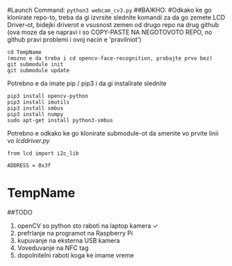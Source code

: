 #Launch Command:
`
python3 webcam_cv3.py
`
##ВАЖНО:
#Odkako ke go klonirate repo-to, treba da gi izvrsite slednite komandi za da go zemete LCD Driver-ot, bidejki driverot e vsusnost zemen od drugo repo na drug github (ova moze da se napravi i so COPY-PASTE NA NEGOTOVOTO REPO, no github pravi problemi i ovoj nacin e 'pravilniot')
```
cd TempName
(mozno e da treba i cd opencv-face-recognition, probajte prvo bez)
git submodule init
git submodule update
```

Potrebno e da imate pip / pip3 i da gi instalirate slednite
```
pip3 install opencv-python
pip3 install imutils
pip3 install smbus
pip3 install numpy
sudo apt-get install python3-smbus
```

Potrebno e odkako ke go klonirate submodule-ot da smenite vo prvite linii vo *lcddriver.py*
```
from lcd import i2c_lib

ADDRESS = 0x3f
```


# TempName

##TODO
1. openCV so python sto raboti na laptop kamera ✓
2. prefrlanje na programot na Raspberry Pi 
3. kupuvanje na eksterna USB kamera
4. Voveduvanje na NFC tag
5. dopolnitelni raboti koga ke imame vreme

